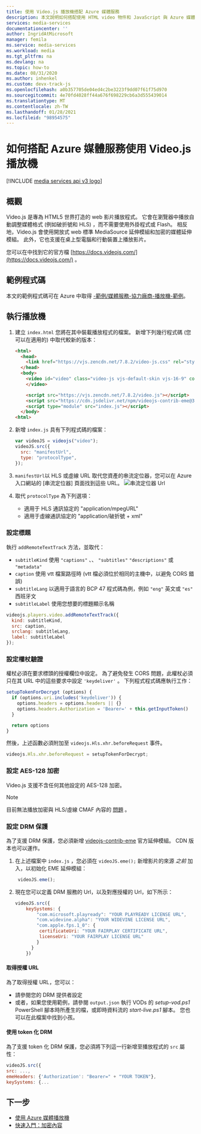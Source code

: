 ```yaml
---
title: 使用 Video.js 播放機搭配 Azure 媒體服務
description: 本文說明如何搭配使用 HTML video 物件和 JavaScript 與 Azure 媒體服務
services: media-services
documentationcenter: ''
author: IngridAtMicrosoft
manager: femila
ms.service: media-services
ms.workload: media
ms.tgt_pltfrm: na
ms.devlang: na
ms.topic: how-to
ms.date: 08/31/2020
ms.author: inhenkel
ms.custom: devx-track-js
ms.openlocfilehash: a0b357705de04ed4c2be3223f9dd07f61f75d970
ms.sourcegitcommit: 4e70fd4028ff44a676f698229cb6a3d555439014
ms.translationtype: MT
ms.contentlocale: zh-TW
ms.lasthandoff: 01/28/2021
ms.locfileid: "98954575"
---
```

# <a name="how-to-use-the-videojs-player-with-azure-media-services"></a>如何搭配 Azure 媒體服務使用 Video.js 播放機

[!INCLUDE [media services api v3 logo](./includes/v3-hr.md)]

## <a name="overview"></a>概觀

Video.js 是專為 HTML5 世界打造的 web 影片播放程式。 它會在瀏覽器中播放自動調整媒體格式 (例如破折號和 HLS) ，而不需要使用外掛程式或 Flash。 相反地，Video.js 會使用開放式 web 標準 MediaSource 延伸模組和加密的媒體延伸模組。 此外，它也支援在桌上型電腦和行動裝置上播放影片。

您可以在中找到它的官方檔 [https://docs.videojs.com/](https://docs.videojs.com/) 。

## <a name="sample-code"></a>範例程式碼
本文的範例程式碼可在 Azure 中取得 [-範例/媒體服務-協力廠商-播放機-範例](https://github.com/Azure-Samples/media-services-3rdparty-player-samples)。

## <a name="implement-the-player"></a>執行播放機

1. 建立 `index.html` 您將在其中裝載播放程式的檔案。 新增下列幾行程式碼 (您可以在適用的) 中取代較新的版本：

    ```html
    <html>
      <head>
        <link href="https://vjs.zencdn.net/7.8.2/video-js.css" rel="stylesheet" />
      </head>
      <body>
        <video id="video" class="video-js vjs-default-skin vjs-16-9" controls data-setup="{}">
        </video>

        <script src="https://vjs.zencdn.net/7.8.2/video.js"></script>
        <script src="https://cdn.jsdelivr.net/npm/videojs-contrib-eme@3.7.0/dist/videojs-contrib-eme.min.js"></script>
        <script type="module" src="index.js"></script>
      </body>
    <html>
    ```

2. 新增 `index.js` 具有下列程式碼的檔案：

    ```javascript
    var videoJS = videojs("video");
    videoJS.src({
      src: "manifestUrl",
      type: "protocolType",
    });
    ```

3. `manifestUrl`以 HLS 或虛線 URL 取代您資產的串流定位器，您可以在 Azure 入口網站的 [串流定位器] 頁面找到這些 URL。
    ![串流定位器 Url](media/how-to-shaka-player/streaming-urls.png)

4. 取代 `protocolType` 為下列選項：

    - 適用于 HLS 通訊協定的 "application/mpegURL"
    - 適用于虛線通訊協定的 "application/破折號 + xml"

### <a name="set-up-captions"></a>設定標題

執行 `addRemoteTextTrack` 方法，並取代：

- `subtitleKind` 使用 `"captions"` 、、 `"subtitles"` `"descriptions"` 或 `"metadata"`  
- `caption` 使用 vtt 檔案路徑時 (vtt 檔必須位於相同的主機中，以避免 CORS 錯誤) 
- `subtitleLang` 以適用于語言的 BCP 47 程式碼為例，例如 `"eng"` 英文或 `"es"` 西班牙文
- `subtitleLabel` 使用您想要的標題顯示名稱

```javascript
videojs.players.video.addRemoteTextTrack({
  kind: subtitleKind,
  src: caption,
  srclang: subtitleLang,
  label: subtitleLabel
});
```

### <a name="set-up-token-authentication"></a>設定權杖驗證

權杖必須在要求標頭的授權欄位中設定。 為了避免發生 CORS 問題，此權杖必須只在其 URL 中的這些要求中設定 `'keydeliver'` 。 下列程式程式碼應執行工作：

```javascript
setupTokenForDecrypt (options) {
  if (options.uri.includes('keydeliver')) {
    options.headers = options.headers || {}
    options.headers.Authorization = 'Bearer=' + this.getInputToken()
  }

  return options
}
```

然後，上述函數必須附加至 `videojs.Hls.xhr.beforeRequest` 事件。

```javascript
videojs.Hls.xhr.beforeRequest = setupTokenForDecrypt;
```

### <a name="set-up-aes-128-encryption"></a>設定 AES-128 加密

Video.js 支援不含任何其他設定的 AES-128 加密。 

> [!NOTE] 
> 目前無法播放加密與 HLS/虛線 CMAF 內容的 [問題](https://github.com/videojs/video.js/issues/6717) 。

### <a name="set-up-drm-protection"></a>設定 DRM 保護

為了支援 DRM 保護，您必須新增 [videojs-contrib-eme](https://github.com/videojs/videojs-contrib-eme) 官方延伸模組。 CDN 版本也可以運作。

1. 在上述檔案中 `index.js` ，您必須在 `videoJS.eme();` 新增影片的來源 *之前* 加入，以初始化 EME 延伸模組：

   ```javascript
    videoJS.eme();
   ```

2. 現在您可以定義 DRM 服務的 Url，以及對應授權的 Url，如下所示：

   ```javascript
   videoJS.src({
       keySystems: {
           "com.microsoft.playready": "YOUR PLAYREADY LICENSE URL",
           "com.widevine.alpha": "YOUR WIDEVINE LICENSE URL",
           "com.apple.fps.1_0": {
            certificateUri: "YOUR FAIRPLAY CERTIFICATE URL",
            licenseUri: "YOUR FAIRPLAY LICENSE URL"
           }
         }
       })

   ```

#### <a name="acquiring-the-license-url"></a>取得授權 URL

為了取得授權 URL，您可以：

- 請參閱您的 DRM 提供者設定
- 或者，如果您使用範例，請參閱 `output.json` 執行 VODs 的 *setup-vod.ps1* PowerShell 腳本時所產生的檔，或即時資料流的 *start-live.ps1* 腳本。 您也可以在此檔案中找到小孩。

#### <a name="using-tokenized-drm"></a>使用 token 化 DRM

為了支援 token 化 DRM 保護，您必須將下列這一行新增至播放程式的 `src` 屬性：

```javascript
videoJS.src({
src: ...,
emeHeaders: {'Authorization': "Bearer=" + "YOUR TOKEN"},
keySystems: {...
```

## <a name="next-steps"></a>下一步

- [使用 Azure 媒體播放機](../azure-media-player/azure-media-player-overview.md)  
- [快速入門：加密內容](encrypt-content-quickstart.md)
